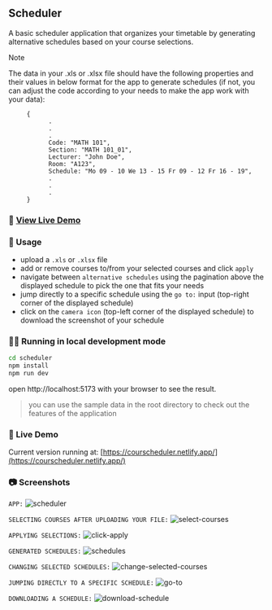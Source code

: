 ## Scheduler

A basic scheduler application that organizes your timetable by generating alternative schedules based on your course selections.

> [!NOTE]
> The data in your .xls or .xlsx file should have the following properties and their values in below format for the app to generate schedules (if not, you can adjust the code according to your needs to make the app work with your data):
> ```
>      {
>            .
>            .
>            .
>            Code: "MATH 101",
>            Section: "MATH 101_01",
>            Lecturer: "John Doe",
>            Room: "A123",
>            Schedule: "Mo 09 - 10 We 13 - 15 Fr 09 - 12 Fr 16 - 19",
>            .
>            .
>            .
>      }
> ```

### 🚩 [View Live Demo](https://courscheduler.netlify.app/)

### 📝 Usage

- upload a `.xls` or `.xlsx` file
- add or remove courses to/from your selected courses and click `apply` 
- navigate between `alternative schedules` using the pagination above the displayed schedule to pick the one that fits your needs
- jump directly to a specific schedule using the `go to:` input (top-right corner of the displayed schedule) 
- click on the `camera icon` (top-left corner of the displayed schedule) to download the screenshot of your schedule

### 🏃‍♂️ Running in local development mode

```bash
cd scheduler
npm install
npm run dev
```

open http://localhost:5173 with your browser to see the result.

>you can use the sample data in the root directory to check out the features of the application

### 🚩 Live Demo

Current version running at: [https://courscheduler.netlify.app/](https://courscheduler.netlify.app/)

### 📷 Screenshots

`APP:`
![scheduler](https://github.com/user-attachments/assets/cea78181-7246-4a91-beed-9dee953fbf64)

`SELECTING COURSES AFTER UPLOADING YOUR FILE:`
![select-courses](https://github.com/user-attachments/assets/3c56e6db-b6d0-4a42-bf3b-245a026e1e98)

`APPLYING SELECTIONS:`
![click-apply](https://github.com/user-attachments/assets/90d5ff9b-7bf5-47a7-92dd-97ddd986b4cb)

`GENERATED SCHEDULES:`
![schedules](https://github.com/user-attachments/assets/96e587ff-cfe0-49f6-b730-7c96b28d4fa0)

`CHANGING SELECTED SCHEDULES:`
![change-selected-courses](https://github.com/user-attachments/assets/ef8fcc9d-3be1-4b30-8f41-58fc71b4c7f8)

`JUMPING DIRECTLY TO A SPECIFIC SCHEDULE:`
![go-to](https://github.com/user-attachments/assets/0f3c414c-3807-4ca1-8afc-7788b8868e80)

`DOWNLOADING A SCHEDULE:`
![download-schedule](https://github.com/user-attachments/assets/4dcb53e5-12fc-404b-a06a-7b7e5f9477e2)
